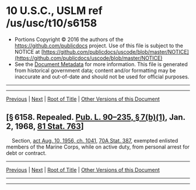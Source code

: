 ---
---

# 10 U.S.C., USLM ref /us/usc/t10/s6158

* Portions Copyright © 2016 the authors of the https://github.com/publicdocs project.
  Use of this file is subject to the NOTICE at [https://github.com/publicdocs/uscode/blob/master/NOTICE](https://github.com/publicdocs/uscode/blob/master/NOTICE)
* See the [Document Metadata](././../../../../../..//README.md) for more information.
  This file is generated from historical government data; content and/or formatting may be inaccurate and out-of-date and should not be used for official purposes.

----------
----------

[Previous](./../../../../../..//us/usc/t10/stC/ptII/ch561/m__us_usc_t10_s6157.md) | [Next](./../../../../../..//us/usc/t10/stC/ptII/ch561/m__us_usc_t10_s6159.md) | [Root of Title](./../../../../../../) | [Other Versions of this Document](https://publicdocs.github.io/go/links?ns=uslm&ref=%2Fus%2Fusc%2Ft10%2Fs6158)

## \[§ 6158. Repealed. [Pub. L. 90–235, § 7(b)(1)][/us/pl/90/235/s7/b/1], Jan. 2, 1968, [81 Stat. 763][/us/stat/81/763]\]

    Section, [act Aug. 10, 1956, ch. 1041][/us/act/1956-08-10/ch1041], [70A Stat. 387][/us/stat/70A/387], exempted enlisted members of the Marine Corps, while on active duty, from personal arrest for debt or contract.

----------

[Previous](./../../../../../..//us/usc/t10/stC/ptII/ch561/m__us_usc_t10_s6157.md) | [Next](./../../../../../..//us/usc/t10/stC/ptII/ch561/m__us_usc_t10_s6159.md) | [Root of Title](./../../../../../../) | [Other Versions of this Document](https://publicdocs.github.io/go/links?ns=uslm&ref=%2Fus%2Fusc%2Ft10%2Fs6158)

----------
----------

[/us/pl/90/235/s7/b/1]: https://publicdocs.github.io/go/links?ns=uslm&ref=%2Fus%2Fpl%2F90%2F235%2Fs7%2Fb%2F1
[/us/stat/81/763]: https://publicdocs.github.io/go/links?ns=uslm&ref=%2Fus%2Fstat%2F81%2F763
[/us/act/1956-08-10/ch1041]: https://publicdocs.github.io/go/links?ns=uslm&ref=%2Fus%2Fact%2F1956-08-10%2Fch1041
[/us/stat/70A/387]: https://publicdocs.github.io/go/links?ns=uslm&ref=%2Fus%2Fstat%2F70A%2F387


